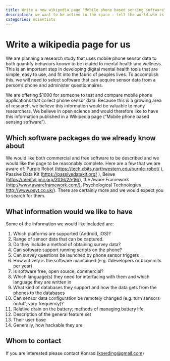 ```yaml
---
title: Write a new wikipedia page "Mobile phone based sensing software" for us
description: we want to be active in the space - tell the world who is in it
categories: scientists
---
```


# Write a wikipedia page for us
We are planning a research study that uses mobile phone sensor data to both quantify behaviors known to be related to mental health and wellness.  This is an important step in developing digital mental health tools that are simple, easy to use, and fit into the fabric of peoples lives.  To accomplish this, we will need to select software that can acquire sensor data from a person’s phone and administer questionnaires. 

We are offering $1000 for someone to test and compare mobile phone applications that collect phone sensor data.  Because this is a growing area of research, we believe this information would be valuable to many researchers.  We believe in open science and would therefore like to have this information published in a Wikipedia page (“Mobile phone based sensing software”). 
 
 ## Which software packages do we already know about
 
We would like both commercial and free software to be described and we would like the page to be reasonably complete.  Here are a few that we are aware of: Purple Robot (https://tech.cbits.northwestern.edu/purple-robot/ ), Passive Data Kit (https://passivedatakit.org/ ), Beiwe (https://mental.jmir.org/2016/2/e16/), the Aware Framework (http://www.awareframework.com/), Psychological Technologies http://www.psyt.co.uk/). There are certainly more and we would expect you to search for them.

## What information would we like to have
 
Some of the information we would like included are:
1.	Which platforms are supported (Android, iOS)?
2.	Range of sensor data that can be captured.
3.	Do they include a method of obtaining survey data?
4.	Can software support running scripts on the phone?
5.	Can survey questions be launched by phone sensor triggers
6.	How actively is the software maintained (e.g. #developers or #commits per year)
7.	Is software free, open source, commercial?
8.	Which language(s) they need for interfacing with them and which language they are written in
9.	What kind of databases they support and how the data gets from the phones to the databases
10.	Can sensor data configuration be remotely changed (e.g. turn sensors on/off, vary frequency)?
11.	Relative drain on the battery; methods of managing battery life.
12.	Description of the general feature set
13.	Their user base
14.	Generally, how hackable they are
 
 ## Whom to contact
 
If you are interested please contact Konrad (koerding@gmail.com)
